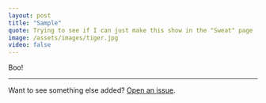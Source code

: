 ```yaml
---
layout: post
title: "Sample"
quote: Trying to see if I can just make this show in the "Sweat" page
image: /assets/images/tiger.jpg
video: false
---
```


Boo!

-----
Want to see something else added? [Open an issue](https://github.com/camporez/camporez.github.io/issues/new).
